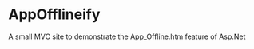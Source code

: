 AppOfflineify
=============

A small MVC site to demonstrate the App_Offline.htm feature of Asp.Net

